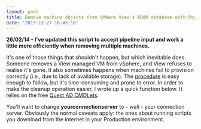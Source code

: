 ```yaml
---
layout: post
title: Remove machine objects from VMWare View's ADAM database with PowerShell
date: '2013-11-27 16:45:16'
---
```


**26/02/14  -  I've updated this script to accept pipeline input and work a little more efficiently when removing multiple machines.**

It's one of those things that shouldn't happen, but which inevitable does. Someone removes a View managed VM from vSphere, and View refuses to realise it's gone. It also sometimes happens when machines fail to provision correctly (i.e., due to lack of available storage). The [procedure](http://kb.vmware.com/selfservice/microsites/search.do?language=en_US&cmd=displayKC&externalId=1008658) is easy enough to follow, but it's time-consuming and prone to error. In order to make the cleanup operation easier, I wrote up a quick function below. It relies on the free [Quest AD CMDLets](http://www.quest.com/powershell/activeroles-server.aspx "Quest AD CMDLets").

<script src="https://gist.github.com/BenNeise/7678224.js"></script>

You'll want to change **yourconnectionserver** to  - *well*  - your connection server. Obviously the normal caveats apply: the ones about running scripts you download from the internet in your Production environment.


